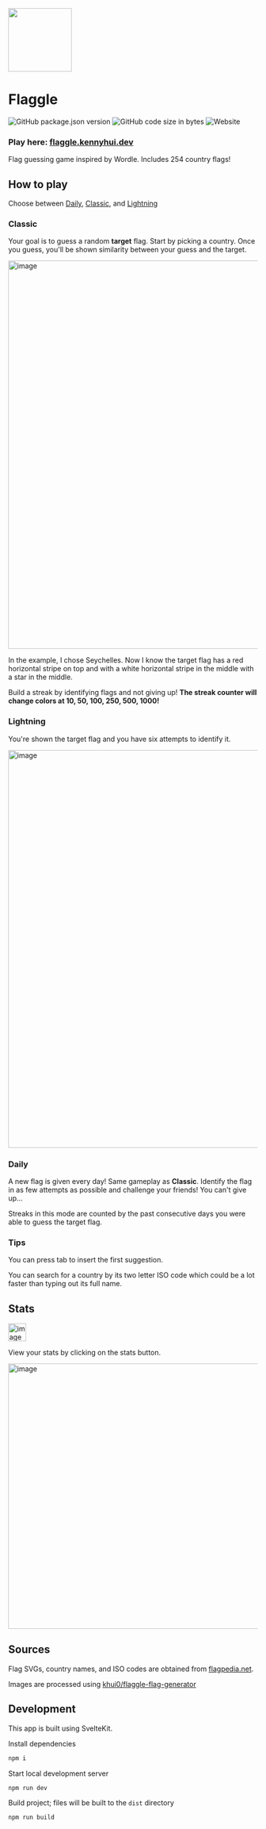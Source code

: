 <img src="https://github.com/khui0/flaggle/assets/101839505/74edb39b-2f66-4a2e-a203-722aeed80353" height=128>

# Flaggle

![GitHub package.json version](https://img.shields.io/github/package-json/v/khui0/flaggle?color=%23366aed)
![GitHub code size in bytes](https://img.shields.io/github/languages/code-size/khui0/flaggle?color=%23366aed)
![Website](https://img.shields.io/website?url=https%3A%2F%2Fflaggle.kennyhui.dev%2F&color=%23366aed)

### Play here: [flaggle.kennyhui.dev](https://flaggle.kennyhui.dev/)

Flag guessing game inspired by Wordle. Includes 254 country flags!

## How to play

Choose between [Daily](#daily), [Classic](#classic), and [Lightning](#lightning)

### Classic

Your goal is to guess a random **target** flag. Start by picking a country. Once you guess, you'll be shown similarity between your guess and the target.

<img width="783" alt="image" src="https://github.com/khui0/flaggle/assets/101839505/405f8fa9-84c1-404f-a02f-fadd559f5f00">

In the example, I chose Seychelles. Now I know the target flag has a red horizontal stripe on top and with a white horizontal stripe in the middle with a star in the middle.

Build a streak by identifying flags and not giving up! **The streak counter will change colors at 10, 50, 100, 250, 500, 1000!**

### Lightning

You're shown the target flag and you have six attempts to identify it. 

<img width="802" alt="image" src="https://github.com/khui0/flaggle/assets/101839505/78de92e6-e153-4d9d-9c00-1198ee2e64d0">

### Daily

A new flag is given every day! Same gameplay as **Classic**. Identify the flag in as few attempts as possible and challenge your friends! You can't give up...

Streaks in this mode are counted by the past consecutive days you were able to guess the target flag.

### Tips

You can press tab to insert the first suggestion.

You can search for a country by its two letter ISO code which could be a lot faster than typing out its full name.

## Stats

<img width="36" alt="image" src="https://github.com/khui0/flaggle/assets/101839505/c090f0d0-5fa5-4bc6-b0fe-12360dbea5fc">

View your stats by clicking on the stats button.

<img width="535" alt="image" src="https://github.com/user-attachments/assets/77ba1c74-bf89-452a-a13a-f559ae6f6bda">

## Sources

Flag SVGs, country names, and ISO codes are obtained from [flagpedia.net](https://flagpedia.net/).

Images are processed using [khui0/flaggle-flag-generator](https://github.com/khui0/flaggle-flag-generator)

## Development

This app is built using SvelteKit.

Install dependencies

```bash
npm i
```

Start local development server

```bash
npm run dev
```

Build project; files will be built to the `dist` directory

```bash
npm run build
```
